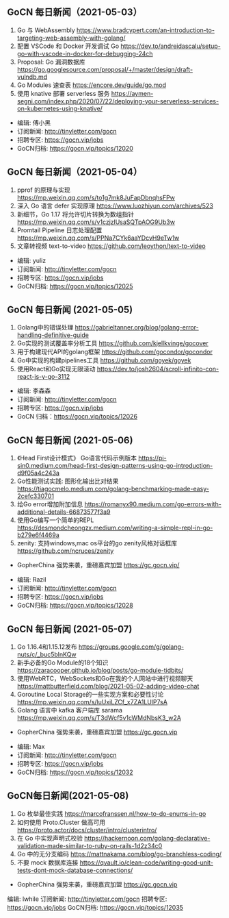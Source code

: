 ## GoCN 每日新闻（2021-05-03）

1. Go 与 WebAssembly https://www.bradcypert.com/an-introduction-to-targeting-web-assembly-with-golang/
2. 配置 VSCode 和 Docker 开发调试 Go https://dev.to/andreidascalu/setup-go-with-vscode-in-docker-for-debugging-24ch
3. Proposal: Go 漏洞数据库 https://go.googlesource.com/proposal/+/master/design/draft-vulndb.md
4. Go Modules 速查表 https://encore.dev/guide/go.mod
5. 使用 knative 部署 serverless 服务 https://aymen-segni.com/index.php/2020/07/22/deploying-your-serverless-services-on-kubernetes-using-knative/


* 编辑: 傅小黑
* 订阅新闻: http://tinyletter.com/gocn
* 招聘专区: https://gocn.vip/jobs
* GoCN归档: https://gocn.vip/topics/12020

## GoCN 每日新闻（2021-05-04）

1. pprof 的原理与实现 https://mp.weixin.qq.com/s/to1g7mk8JuFapDbnqhsFPw
2. 深入 Go 语言 defer 实现原理 https://www.luozhiyun.com/archives/523
3. 新细节，Go 1.17 将允许切片转换为数组指针 https://mp.weixin.qq.com/s/v1czjzlUsaSQTpAOG9Ub3w
4. Promtail Pipeline 日志处理配置 https://mp.weixin.qq.com/s/PPNa7CYk6aaYDcvH9eTw1w
5. 文章转视频 text-to-video https://github.com/leoython/text-to-video

* 编辑: yuliz
* 订阅新闻: http://tinyletter.com/gocn
* 招聘专区: https://gocn.vip/jobs
* GoCN归档: https://gocn.vip/topics/12025


## GoCN 每日新闻 (2021-05-05)

1. Golang中的错误处理 https://gabrieltanner.org/blog/golang-error-handling-definitive-guide
2. Go实现的测试覆盖率分析工具 https://github.com/kjellkvinge/gocover
3. 用于构建现代API的golang框架 https://github.com/gocondor/gocondor
4. Go中实现的构建pipelines工具 https://github.com/goyek/goyek
5. 使用React和Go实现无限滚动 https://dev.to/josh2604/scroll-infinito-con-react-js-y-go-3112

* 编辑: 李森森
* 订阅新闻: http://tinyletter.com/gocn
* 招聘专区: https://gocn.vip/jobs
* GoCN 归档：https://gocn.vip/topics/12026

## GoCN 每日新闻 (2021-05-06)

1. 《Head First设计模式》 Go语言代码示例版本 https://pi-sin0.medium.com/head-first-design-patterns-using-go-introduction-d9f05a4c243a
2. Go性能测试实践: 图形化输出比对结果 https://tiagocmelo.medium.com/golang-benchmarking-made-easy-2cefc330701
3. 给Go error增加附加信息 https://romanyx90.medium.com/go-errors-with-additional-details-66873577f3a9
4. 使用Go编写一个简单的REPL https://desmondcheongzx.medium.com/writing-a-simple-repl-in-go-b279e6f4469a
5. zenity: 支持windows,mac os平台的go zenity风格对话框库 https://github.com/ncruces/zenity

+ GopherChina 强势来袭，重磅嘉宾加盟 https://gc.gocn.vip/

* 编辑: Razil 
* 订阅新闻: http://tinyletter.com/gocn 
* 招聘专区: https://gocn.vip/jobs
* GoCN归档: https://gocn.vip/topics/12028

## GoCN 每日新闻 (2021-05-07)

1. Go 1.16.4和1.15.12发布 https://groups.google.com/g/golang-nuts/c/_buc5blnKQw
2. 新手必备的Go Module的18个知识 https://zaracooper.github.io/blog/posts/go-module-tidbits/
3. 使用WebRTC，WebSockets和Go在我的个人网站中进行视频聊天 https://mattbutterfield.com/blog/2021-05-02-adding-video-chat
4. Goroutine Local Storage的一些实现方案和必要性讨论 https://mp.weixin.qq.com/s/luUxiLZCf_x7ZA1LUlP7sA
5. Golang 语言中 kafka 客户端库 sarama https://mp.weixin.qq.com/s/T3dWcf5v1cWMdNbsK3_w2A

+ GopherChina 强势来袭，重磅嘉宾加盟 https://gc.gocn.vip

* 编辑: Max 
* 订阅新闻: http://tinyletter.com/gocn 
* 招聘专区: https://gocn.vip/jobs
* GoCN归档: https://gocn.vip/topics/12032

## GoCN每日新闻(2021-05-08)

1. Go 枚举最佳实践 https://marcofranssen.nl/how-to-do-enums-in-go
2. 如何使用 Proto.Cluster 做高可用 https://proto.actor/docs/cluster/intro/clusterintro/
3. 在 Go 中实现声明式校验 https://hackernoon.com/golang-declarative-validation-made-similar-to-ruby-on-rails-1d2z34c0
4. Go 中的无分支编码 https://mattnakama.com/blog/go-branchless-coding/
5. 不要 mock 数据库连接 https://qvault.io/clean-code/writing-good-unit-tests-dont-mock-database-connections/

* GopherChina 强势来袭，重磅嘉宾加盟 https://gc.gocn.vip

编辑: lwhile
订阅新闻: http://tinyletter.com/gocn
招聘专区: https://gocn.vip/jobs
GoCN归档: https://gocn.vip/topics/12035
